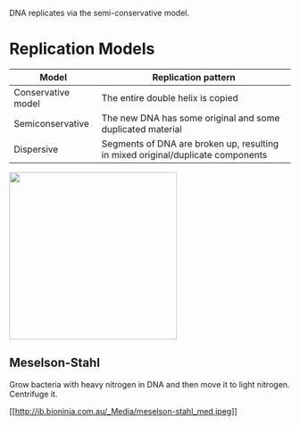 DNA replicates via the semi-conservative model. 

# Replication Models

|Model|Replication pattern|
|-----|--------------------|
|Conservative model|The entire double helix is copied|
|Semiconservative|The new DNA has some original and some duplicated material|
|Dispersive|Segments of DNA are broken up, resulting in mixed original/duplicate components|


<img src="http://ib.bioninja.com.au/_Media/models-of-replication_med.jpeg" height="300px">

## Meselson-Stahl

Grow bacteria with heavy nitrogen in DNA and then move it to light nitrogen. Centrifuge it.

[[http://ib.bioninja.com.au/_Media/meselson-stahl_med.jpeg]]